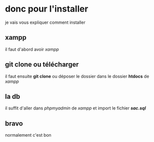 # donc pour l'installer

je vais vous expliquer comment installer 

## xampp

il faut d'abord avoir *xampp*

## git clone ou télécharger

il faut ensuite **git clone** ou déposer le dossier dans le dossier **htdocs** de *xampp*

## la db 

il suffit d'aller dans *phpmyadmin* de *xampp* et import le fichier ***sac.sql*** 

## bravo

normalement c'est bon